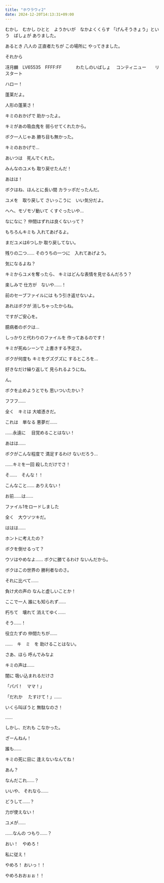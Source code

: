 ```yaml
---
title: "ホウラウィ2"
date: 2024-12-20T14:13:31+09:00
---
```

むかし　むかし
ひとと　ようかいが　なかよくくらす
「げんそうきょう」という　ばしょが
ありました。

あるとき 八人の
正直者たちが
この場所に
やってきました。

それから



冴月麟　LV65535　FFFF:FF
　　　わたしのいばしょ
　コンティニュー　　リスタート


ハロー！

蓬莱だよ。

人形の蓬莱さ！

キミのおかげで
助かったよ。

キミがあの吸血鬼を
弱らせてくれたから。

ボク一人じゃあ
勝ち目も無かった。

キミのおかげで…

あいつは　死んでくれた。

みんなのユメも
取り戻せたんだ！


あはは！

ボクはね、ほんとに長い間
カラッポだったんだ。

ユメを　取り戻して
さいっこうに　いい気分だよ。

へへ、モゾモゾ動いて
くすぐったいや…

なになに？
仲間はずれは良くないって？

もちろんキミも
入れてあげるよ。

まだユメは6つしか
取り戻してない。

残りの二つ……
そのうちの一つに　入れてあげよう。

気になるよね？

キミからユメを奪ったら、
キミはどんな表情を見せるんだろう？

楽しみで
仕方が　ないや……！


前のセーブファイルには
もう引き返せないよ。

あれはボクが
消しちゃったからね。

ですがご安心を。

臆病者のボクは…

しっかりと代わりのファイルを
作ってあるのです！

キミが死ぬシーンで
上書きする予定さ。

ボクが何度も
キミをグズグズに
するところを…

好きなだけ繰り返して
見られるようにね。


ん。

ボクを止めようとでも
思いついたかい？

フフフ……

全く　キミは
大嘘憑きだ。


これは　単なる
悪夢だ……

……永遠に
　目覚めることはない！


あはは……

ボクがこんな程度で
満足するわけ
ないだろう…

……キミを一回
殺しただけでさ！


そ……　そんな！！

こんなこと……
ありえない！

お前……は……

ファイル1をロードしました

全く　大ウソツキだ。

ははは……

ホントに考えたの？

ボクを倒せるって？

ウソはやめなよ……
ボクに勝てるわけ
ないんだから。

ボクはこの世界の
勝利者なのさ。

それに比べて……

負け犬の声の
なんと虚しいことか！

ここで一人
誰にも知られず……

朽ちて　壊れて
消えてゆく……

そう……！

役立たずの
仲間たちが……

……　キ　ミ　を
助けることはない。

さあ、ほら
呼んでみなよ

キミの声は……

闇に
吸い込まれるだけさ

「パパ！　ママ！」

「だれか
　たすけて！」……

いくら叫ぼうと
無駄なのさ！


……

しかし、だれも
こなかった。

ざーんねん！

誰も……

キミの死に目に
逢えないなんてね！


あん？

なんだこれ……？

いいや、
それなら……

どうして……？

力が使えない！

ユメが……

……なんの
つもり……？

おい！　やめろ！

私に従え！

やめろ！
おいっ！！

やめろおおぉぉ！！
